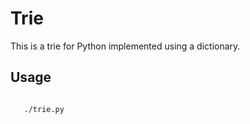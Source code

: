 # Trie

This is a trie for Python implemented using a dictionary.


## Usage

<pre><code>
   ./trie.py 
</code></pre>